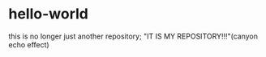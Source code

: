 # hello-world
this is no longer just another repository; "IT IS MY REPOSITORY!!!"(canyon echo effect)
